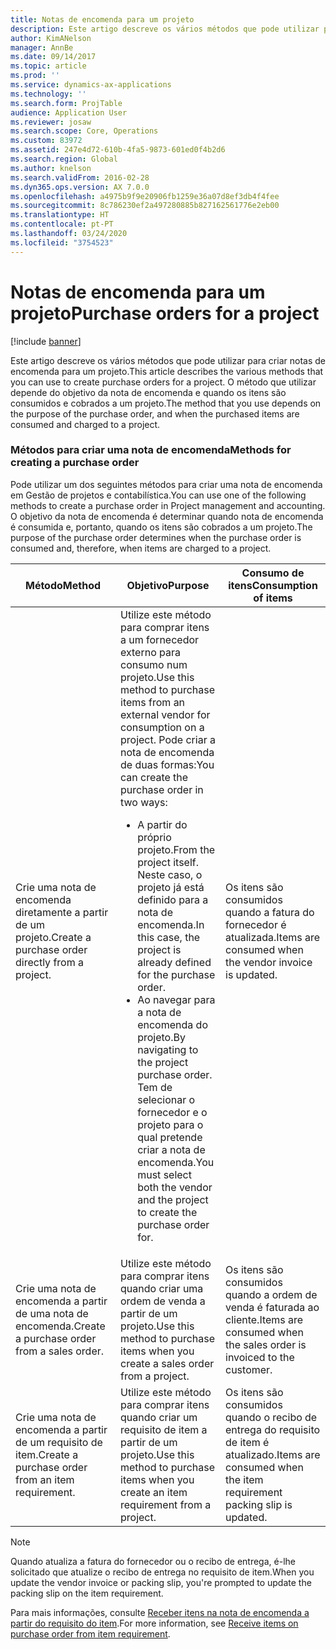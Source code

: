 ```yaml
---
title: Notas de encomenda para um projeto
description: Este artigo descreve os vários métodos que pode utilizar para criar notas de encomenda para um projeto. O método que utilizar depende do objetivo da nota de encomenda e quando os itens são consumidos e cobrados a um projeto.
author: KimANelson
manager: AnnBe
ms.date: 09/14/2017
ms.topic: article
ms.prod: ''
ms.service: dynamics-ax-applications
ms.technology: ''
ms.search.form: ProjTable
audience: Application User
ms.reviewer: josaw
ms.search.scope: Core, Operations
ms.custom: 83972
ms.assetid: 247e4d72-610b-4fa5-9873-601ed0f4b2d6
ms.search.region: Global
ms.author: knelson
ms.search.validFrom: 2016-02-28
ms.dyn365.ops.version: AX 7.0.0
ms.openlocfilehash: a4975b9f9e20906fb1259e36a07d8ef3db4f4fee
ms.sourcegitcommit: 8c786230ef2a497280885b827162561776e2eb00
ms.translationtype: HT
ms.contentlocale: pt-PT
ms.lasthandoff: 03/24/2020
ms.locfileid: "3754523"
---
```

# <a name="purchase-orders-for-a-project"></a><span data-ttu-id="02614-104">Notas de encomenda para um projeto</span><span class="sxs-lookup"><span data-stu-id="02614-104">Purchase orders for a project</span></span>

[!include [banner](../includes/banner.md)]

<span data-ttu-id="02614-105">Este artigo descreve os vários métodos que pode utilizar para criar notas de encomenda para um projeto.</span><span class="sxs-lookup"><span data-stu-id="02614-105">This article describes the various methods that you can use to create purchase orders for a project.</span></span> <span data-ttu-id="02614-106">O método que utilizar depende do objetivo da nota de encomenda e quando os itens são consumidos e cobrados a um projeto.</span><span class="sxs-lookup"><span data-stu-id="02614-106">The method that you use depends on the purpose of the purchase order, and when the purchased items are consumed and charged to a project.</span></span>

### <a name="methods-for-creating-a-purchase-order"></a><span data-ttu-id="02614-107">Métodos para criar uma nota de encomenda</span><span class="sxs-lookup"><span data-stu-id="02614-107">Methods for creating a purchase order</span></span>

<span data-ttu-id="02614-108">Pode utilizar um dos seguintes métodos para criar uma nota de encomenda em Gestão de projetos e contabilística.</span><span class="sxs-lookup"><span data-stu-id="02614-108">You can use one of the following methods to create a purchase order in Project management and accounting.</span></span> <span data-ttu-id="02614-109">O objetivo da nota de encomenda é determinar quando nota de encomenda é consumida e, portanto, quando os itens são cobrados a um projeto.</span><span class="sxs-lookup"><span data-stu-id="02614-109">The purpose of the purchase order determines when the purchase order is consumed and, therefore, when items are charged to a project.</span></span>

<table>
<colgroup>
<col width="33%" />
<col width="33%" />
<col width="33%" />
</colgroup>
<thead>
<tr class="header">
<th><span data-ttu-id="02614-110">Método</span><span class="sxs-lookup"><span data-stu-id="02614-110">Method</span></span></th>
<th><span data-ttu-id="02614-111">Objetivo</span><span class="sxs-lookup"><span data-stu-id="02614-111">Purpose</span></span></th>
<th><span data-ttu-id="02614-112">Consumo de itens</span><span class="sxs-lookup"><span data-stu-id="02614-112">Consumption of items</span></span></th>
</tr>
</thead>
<tbody>
<tr class="odd">
<td><span data-ttu-id="02614-113">Crie uma nota de encomenda diretamente a partir de um projeto.</span><span class="sxs-lookup"><span data-stu-id="02614-113">Create a purchase order directly from a project.</span></span></td>
<td><span data-ttu-id="02614-114">Utilize este método para comprar itens a um fornecedor externo para consumo num projeto.</span><span class="sxs-lookup"><span data-stu-id="02614-114">Use this method to purchase items from an external vendor for consumption on a project.</span></span> <span data-ttu-id="02614-115">Pode criar a nota de encomenda de duas formas:</span><span class="sxs-lookup"><span data-stu-id="02614-115">You can create the purchase order in two ways:</span></span>
<ul>
<li><span data-ttu-id="02614-116">A partir do próprio projeto.</span><span class="sxs-lookup"><span data-stu-id="02614-116">From the project itself.</span></span> <span data-ttu-id="02614-117">Neste caso, o projeto já está definido para a nota de encomenda.</span><span class="sxs-lookup"><span data-stu-id="02614-117">In this case, the project is already defined for the purchase order.</span></span></li>
<li><span data-ttu-id="02614-118">Ao navegar para a nota de encomenda do projeto.</span><span class="sxs-lookup"><span data-stu-id="02614-118">By navigating to the project purchase order.</span></span> <span data-ttu-id="02614-119">Tem de selecionar o fornecedor e o projeto para o qual pretende criar a nota de encomenda.</span><span class="sxs-lookup"><span data-stu-id="02614-119">You must select both the vendor and the project to create the purchase order for.</span></span></li>
</ul></td>
<td><span data-ttu-id="02614-120">Os itens são consumidos quando a fatura do fornecedor é atualizada.</span><span class="sxs-lookup"><span data-stu-id="02614-120">Items are consumed when the vendor invoice is updated.</span></span></td>
</tr>
<tr class="even">
<td><span data-ttu-id="02614-121">Crie uma nota de encomenda a partir de uma nota de encomenda.</span><span class="sxs-lookup"><span data-stu-id="02614-121">Create a purchase order from a sales order.</span></span></td>
<td><span data-ttu-id="02614-122">Utilize este método para comprar itens quando criar uma ordem de venda a partir de um projeto.</span><span class="sxs-lookup"><span data-stu-id="02614-122">Use this method to purchase items when you create a sales order from a project.</span></span></td>
<td><span data-ttu-id="02614-123">Os itens são consumidos quando a ordem de venda é faturada ao cliente.</span><span class="sxs-lookup"><span data-stu-id="02614-123">Items are consumed when the sales order is invoiced to the customer.</span></span></td>
</tr>
<tr class="odd">
<td><span data-ttu-id="02614-124">Crie uma nota de encomenda a partir de um requisito de item.</span><span class="sxs-lookup"><span data-stu-id="02614-124">Create a purchase order from an item requirement.</span></span></td>
<td><span data-ttu-id="02614-125">Utilize este método para comprar itens quando criar um requisito de item a partir de um projeto.</span><span class="sxs-lookup"><span data-stu-id="02614-125">Use this method to purchase items when you create an item requirement from a project.</span></span></td>
<td><span data-ttu-id="02614-126">Os itens são consumidos quando o recibo de entrega do requisito de item é atualizado.</span><span class="sxs-lookup"><span data-stu-id="02614-126">Items are consumed when the item requirement packing slip is updated.</span></span></td>
</tr>
</tbody>
</table>

> [!NOTE] 
> <span data-ttu-id="02614-127">Quando atualiza a fatura do fornecedor ou o recibo de entrega, é-lhe solicitado que atualize o recibo de entrega no requisito de item.</span><span class="sxs-lookup"><span data-stu-id="02614-127">When you update the vendor invoice or packing slip, you're prompted to update the packing slip on the item requirement.</span></span>

<span data-ttu-id="02614-128">Para mais informações, consulte [Receber itens na nota de encomenda a partir do requisito do item](tasks/receive-items-purchase-order-item-requirement.md).</span><span class="sxs-lookup"><span data-stu-id="02614-128">For more information, see [Receive items on purchase order from item requirement](tasks/receive-items-purchase-order-item-requirement.md).</span></span>


